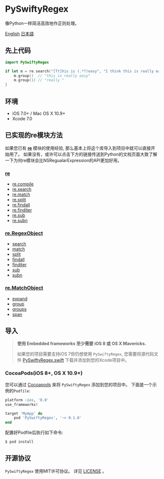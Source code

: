# PySwiftyRegex
像Python一样简洁高效地作正则处理。

[English](https://github.com/cezheng/PySwiftyRegex/blob/master/README.md)
[日本語](https://github.com/cezheng/PySwiftyRegex/blob/master/README-ja.md)

## 先上代码

```swift
import PySwiftyRegex

if let m = re.search("[Tt]his is (.*?)easy", "I think this is really easy!!!") {
	m.group()  // "this is really easy"
	m.group(1) // "really "
}
```

## 环境

- iOS 7.0+ / Mac OS X 10.9+
- Xcode 7.0

## 已实现的re模块方法
如果您已有 [**re**](https://docs.python.org/2/library/re.html) 模块的使用经验, 那么基本上将这个库导入到项目中就可以直接开始用了。 如果没有，或许可以点击下方的链接传送到Python的文档页面大致了解一下为何re模块会比NSRegualarExpression的API更加好用。
### [re](https://docs.python.org/2/library/re.html#module-contents)
* [re.compile](https://docs.python.org/2/library/re.html#re.compile)
* [re.search](https://docs.python.org/2/library/re.html#re.search)
* [re.match](https://docs.python.org/2/library/re.html#re.match)
* [re.split](https://docs.python.org/2/library/re.html#re.split)
* [re.findall](https://docs.python.org/2/library/re.html#re.findall)
* [re.finditer](https://docs.python.org/2/library/re.html#re.finditer)
* [re.sub](https://docs.python.org/2/library/re.html#re.sub)
* [re.subn](https://docs.python.org/2/library/re.html#re.subn)

### [re.RegexObject](https://docs.python.org/2/library/re.html#regular-expression-objects)
* [search](https://docs.python.org/2/library/re.html#re.RegexObject.search)
* [match](https://docs.python.org/2/library/re.html#re.RegexObject.match)
* [split](https://docs.python.org/2/library/re.html#re.RegexObject.split)
* [findall](https://docs.python.org/2/library/re.html#re.RegexObject.findall)
* [finditer](https://docs.python.org/2/library/re.html#re.RegexObject.finditer)
* [sub](https://docs.python.org/2/library/re.html#re.RegexObject.sub)
* [subn](https://docs.python.org/2/library/re.html#re.RegexObject.subn)

### [re.MatchObject](https://docs.python.org/2/library/re.html#match-objects)
* [expand](https://docs.python.org/2/library/re.html#re.MatchObject.expand)
* [group](https://docs.python.org/2/library/re.html#re.MatchObject.group)
* [groups](https://docs.python.org/2/library/re.html#re.MatchObject.groups)
* [span](https://docs.python.org/2/library/re.html#re.MatchObject.span)

## 导入
> **使用 Embedded frameworks 至少需要 iOS 8 或 OS X Mavericks.**
>
> 如果您的项目需要支持iOS 7但仍想使用 `PySwiftyRegex`, 您需要将源代码文件 [PySwiftyRegex.swift](https://github.com/cezheng/PySwiftyRegex/blob/master/PySwiftyRegex/PySwiftyRegex.swift) 下载并添加到您的Xcode项目中。

### CocoaPods(iOS 8+, OS X 10.9+)
您可以通过 [Cocoapods](http://cocoapods.org/) 来将 `PySwiftyRegex` 添加到您的项目中。 下面是一个示例的`Podfile`:

```ruby
platform :ios, '8.0'
use_frameworks!

target 'MyApp' do
	pod 'PySwiftyRegex', '~> 0.1.0'
end
```

配置好Podfile后执行如下命令:

```bash
$ pod install
```

## 开源协议

`PySwiftyRegex` 使用MIT许可协议。 详见 [LICENSE](https://github.com/cezheng/PySwiftyRegex/blob/master/LICENSE) 。
